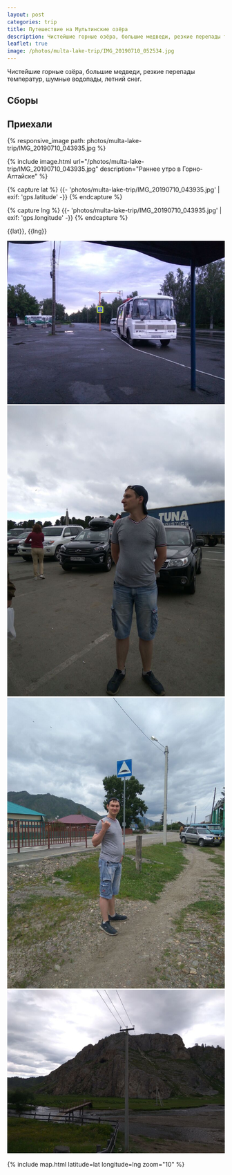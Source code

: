 ```yaml
---
layout: post
categories: trip
title: Путешествие на Мультинские озёра
description: Чистейшие горные озёра, большие медведи, резкие перепады температур, шумные водопады, летний снег.
leaflet: true
image: /photos/multa-lake-trip/IMG_20190710_052534.jpg
---
```


Чистейшие горные озёра, большие медведи, резкие перепады температур, шумные водопады, летний снег.

## Сборы

## Приехали

{% responsive_image path: photos/multa-lake-trip/IMG_20190710_043935.jpg %}

{% include image.html url="/photos/multa-lake-trip/IMG_20190710_043935.jpg" description="Раннее утро в Горно-Алтайске" %}

{% capture lat %}
{{- 'photos/multa-lake-trip/IMG_20190710_043935.jpg' | exif: 'gps.latitude' -}}
{% endcapture %}

{% capture lng %}
{{- 'photos/multa-lake-trip/IMG_20190710_043935.jpg' | exif: 'gps.longitude' -}}
{% endcapture %}

{{lat}}, {{lng}}

![Рождение маршрутов](/photos/multa-lake-trip/IMG_20190710_052534.jpg)
![В горах значительно холоднее](/photos/multa-lake-trip/IMG_20190712_152402.jpg)
![Чем дальше, тем выше горы](/photos/multa-lake-trip/IMG_20190712_161407.jpg)
![Пещера Усть-Кан](/photos/multa-lake-trip/IMG_20190712_173829.jpg)


{% include map.html latitude=lat longitude=lng zoom="10" %}

